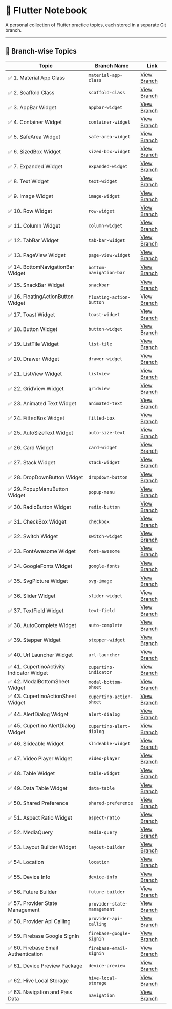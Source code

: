# 📘 Flutter Notebook

A personal collection of Flutter practice topics, each stored in a separate Git branch.

---

## 📂 Branch-wise Topics

| Topic             | Branch Name            | Link                                                                 |
|------------------|------------------------|----------------------------------------------------------------------|
| ✅ 1. Material App Class | `material-app-class`               | [View Branch](https://github.com/monir996/flutter-notebook/tree/material-app-class) |
| ✅ 2. Scaffold Class | `scaffold-class`               | [View Branch](https://github.com/monir996/flutter-notebook/tree/scaffold-class) |
| ✅ 3. AppBar Widget | `appbar-widget`               | [View Branch](https://github.com/monir996/flutter-notebook/tree/appbar-widget) |
| ✅ 4. Container Widget | `container-widget`               | [View Branch](https://github.com/monir996/flutter-notebook/tree/container-widget) |
| ✅ 5. SafeArea Widget | `safe-area-widget`               | [View Branch](https://github.com/monir996/flutter-notebook/tree/safe-area-widget) |
| ✅ 6. SizedBox Widget | `sized-box-widget`               | [View Branch](https://github.com/monir996/flutter-notebook/tree/sized-box-widget) |
| ✅ 7. Expanded Widget | `expanded-widget`               | [View Branch](https://github.com/monir996/flutter-notebook/tree/expanded-widget) |
| ✅ 8. Text Widget | `text-widget`               | [View Branch](https://github.com/monir996/flutter-notebook/tree/text-widget) |
| ✅ 9. Image Widget | `image-widget`               | [View Branch](https://github.com/monir996/flutter-notebook/tree/image-widget) |
| ✅ 10. Row Widget | `row-widget`               | [View Branch](https://github.com/monir996/flutter-notebook/tree/row-widget) |
| ✅ 11. Column Widget | `column-widget`               | [View Branch](https://github.com/monir996/flutter-notebook/tree/column-widget) |
| ✅ 12. TabBar Widget | `tab-bar-widget`               | [View Branch](https://github.com/monir996/flutter-notebook/tree/tab-bar-widget) |
| ✅ 13. PageView Widget | `page-view-widget`               | [View Branch](https://github.com/monir996/flutter-notebook/tree/page-view-widget) |
| ✅ 14. BottomNavigationBar Widget | `bottom-navigation-bar`               | [View Branch](https://github.com/monir996/flutter-notebook/tree/bottom-navigation-bar) |
| ✅ 15. SnackBar Widget | `snackbar`               | [View Branch](https://github.com/monir996/flutter-notebook/tree/snackbar) |
| ✅ 16. FloatingActionButton Widget | `floating-action-button`               | [View Branch](https://github.com/monir996/flutter-notebook/tree/floating-action-button) |
| ✅ 17. Toast Widget | `toast-widget`               | [View Branch](https://github.com/monir996/flutter-notebook/tree/toast-widget) |
| ✅ 18. Button Widget | `button-widget`               | [View Branch](https://github.com/monir996/flutter-notebook/tree/button-widget) |
| ✅ 19. ListTile Widget | `list-tile`               | [View Branch](https://github.com/monir996/flutter-notebook/tree/list-tile) |
| ✅ 20. Drawer Widget | `drawer-widget`               | [View Branch](https://github.com/monir996/flutter-notebook/tree/drawer-widget) |
| ✅ 21. ListView Widget | `listview`               | [View Branch](https://github.com/monir996/flutter-notebook/tree/listview) |
| ✅ 22. GridView Widget | `gridview`               | [View Branch](https://github.com/monir996/flutter-notebook/tree/gridview) |
| ✅ 23. Animated Text Widget | `animated-text`               | [View Branch](https://github.com/monir996/flutter-notebook/tree/animated-text) |
| ✅ 24. FittedBox Widget | `fitted-box`               | [View Branch](https://github.com/monir996/flutter-notebook/tree/fitted-box) |
| ✅ 25. AutoSizeText Widget | `auto-size-text`               | [View Branch](https://github.com/monir996/flutter-notebook/tree/auto-size-text) |
| ✅ 26. Card Widget | `card-widget`               | [View Branch](https://github.com/monir996/flutter-notebook/tree/card-widget) |
| ✅ 27. Stack Widget | `stack-widget`               | [View Branch](https://github.com/monir996/flutter-notebook/tree/stack-widget) |
| ✅ 28. DropDownButton Widget | `dropdown-button`               | [View Branch](https://github.com/monir996/flutter-notebook/tree/dropdown-button) |
| ✅ 29. PopupMenuButton Widget | `popup-menu`               | [View Branch](https://github.com/monir996/flutter-notebook/tree/popup-menu) |
| ✅ 30. RadioButton Widget | `radio-button`               | [View Branch](https://github.com/monir996/flutter-notebook/tree/radio-button) |
| ✅ 31. CheckBox Widget | `checkbox`               | [View Branch](https://github.com/monir996/flutter-notebook/tree/checkbox) |
| ✅ 32. Switch Widget | `switch-widget`               | [View Branch](https://github.com/monir996/flutter-notebook/tree/switch-widget) |
| ✅ 33. FontAwesome Widget | `font-awesome`               | [View Branch](https://github.com/monir996/flutter-notebook/tree/font-awesome) |
| ✅ 34. GoogleFonts Widget | `google-fonts`               | [View Branch](https://github.com/monir996/flutter-notebook/tree/google-fonts) |
| ✅ 35. SvgPicture Widget | `svg-image`               | [View Branch](https://github.com/monir996/flutter-notebook/tree/svg-image) |
| ✅ 36. Slider Widget | `slider-widget`               | [View Branch](https://github.com/monir996/flutter-notebook/tree/slider-widget) |
| ✅ 37. TextField Widget | `text-field`               | [View Branch](https://github.com/monir996/flutter-notebook/tree/text-field) |
| ✅ 38. AutoComplete Widget | `auto-complete`               | [View Branch](https://github.com/monir996/flutter-notebook/tree/auto-complete) |
| ✅ 39. Stepper Widget | `stepper-widget`               | [View Branch](https://github.com/monir996/flutter-notebook/tree/stepper-widget) |
| ✅ 40. Url Launcher Widget | `url-launcher`               | [View Branch](https://github.com/monir996/flutter-notebook/tree/url-launcher) |
| ✅ 41. CupertinoActivity Indicator Widget | `cupertino-indicator`               | [View Branch](https://github.com/monir996/flutter-notebook/tree/cupertino-indicator) |
| ✅ 42. ModalBottomSheet Widget | `modal-bottom-sheet`               | [View Branch](https://github.com/monir996/flutter-notebook/tree/modal-bottom-sheet) |
| ✅ 43. CupertinoActionSheet Widget | `cupertino-action-sheet`               | [View Branch](https://github.com/monir996/flutter-notebook/tree/cupertino-action-sheet) |
| ✅ 44. AlertDialog Widget | `alert-dialog`               | [View Branch](https://github.com/monir996/flutter-notebook/tree/alert-dialog) |
| ✅ 45. Cupertino AlertDialog Widget | `cupertino-alert-dialog`               | [View Branch](https://github.com/monir996/flutter-notebook/tree/cupertino-alert-dialog) |
| ✅ 46. Slideable Widget | `slideable-widget`               | [View Branch](https://github.com/monir996/flutter-notebook/tree/slideable-widget) |
| ✅ 47. Video Player Widget | `video-player`               | [View Branch](https://github.com/monir996/flutter-notebook/tree/video-player) |
| ✅ 48. Table Widget | `table-widget`               | [View Branch](https://github.com/monir996/flutter-notebook/tree/table-widget) |
| ✅ 49. Data Table Widget | `data-table`               | [View Branch](https://github.com/monir996/flutter-notebook/tree/data-table) |
| ✅ 50. Shared Preference | `shared-preference`               | [View Branch](https://github.com/monir996/flutter-notebook/tree/shared-preference) |
| ✅ 51. Aspect Ratio Widget | `aspect-ratio`               | [View Branch](https://github.com/monir996/flutter-notebook/tree/aspect-ratio) |
| ✅ 52. MediaQuery | `media-query`               | [View Branch](https://github.com/monir996/flutter-notebook/tree/media-query) |
| ✅ 53. Layout Builder Widget | `layout-builder`               | [View Branch](https://github.com/monir996/flutter-notebook/tree/layout-builder) |
| ✅ 54. Location | `location`               | [View Branch](https://github.com/monir996/flutter-notebook/tree/location) |
| ✅ 55. Device Info | `device-info`               | [View Branch](https://github.com/monir996/flutter-notebook/tree/device-info) |
| ✅ 56. Future Builder | `future-builder`               | [View Branch](https://github.com/monir996/flutter-notebook/tree/future-builder) |
| ✅ 57. Provider State Management | `provider-state-management`               | [View Branch](https://github.com/monir996/flutter-notebook/tree/provider-state-management) |
| ✅ 58. Provider Api Calling | `provider-api-calling`               | [View Branch](https://github.com/monir996/flutter-notebook/tree/provider-api-calling) |
| ✅ 59. Firebase Google SignIn | `firebase-google-signin`               | [View Branch](https://github.com/monir996/flutter-notebook/tree/firebase-google-signin) |
| ✅ 60. Firebase Email Authentication | `firebase-email-signin`               | [View Branch](https://github.com/monir996/flutter-notebook/tree/firebase-email-signin) |
| ✅ 61. Device Preview Package | `device-preview`               | [View Branch](https://github.com/monir996/flutter-notebook/tree/device-preview) |
| ✅ 62. Hive Local Storage | `hive-local-storage`               | [View Branch](https://github.com/monir996/flutter-notebook/tree/hive-local-storage) |
| ✅ 63. Navigation and Pass Data | `navigation`               | [View Branch](https://github.com/monir996/flutter-notebook/tree/navigation) |
















